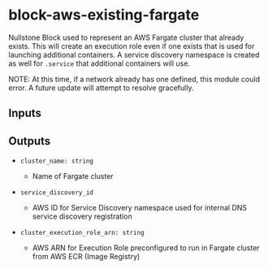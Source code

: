 # block-aws-existing-fargate

Nullstone Block used to represent an AWS Fargate cluster that already exists.
This will create an execution role even if one exists that is used for launching additional containers.
A service discovery namespace is created as well for `.service` that additional containers will use.

NOTE: At this time, if a network already has one defined, this module could error. A future update will attempt to resolve gracefully.

## Inputs

## Outputs

- `cluster_name: string`
    - Name of Fargate cluster

- `service_discovery_id`
    - AWS ID for Service Discovery namespace used for internal DNS service discovery registration

- `cluster_execution_role_arn: string`
    - AWS ARN for Execution Role preconfigured to run in Fargate cluster from AWS ECR (Image Registry)
